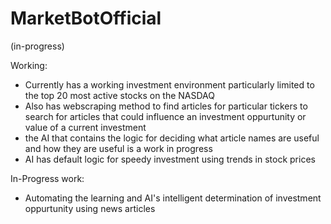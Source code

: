 # MarketBotOfficial
(in-progress)

Working:
- Currently has a working investment environment particularly limited to the top 20 most active stocks on the NASDAQ
- Also has webscraping method to find articles for particular tickers to search for articles that could influence an investment oppurtunity
  or value of a current investment
- the AI that contains the logic for deciding what article names are useful and how they are useful is a work in progress
- AI has default logic for speedy investment using trends in stock prices
 
In-Progress work:
- Automating the learning and AI's intelligent determination of investment oppurtunity using news articles
